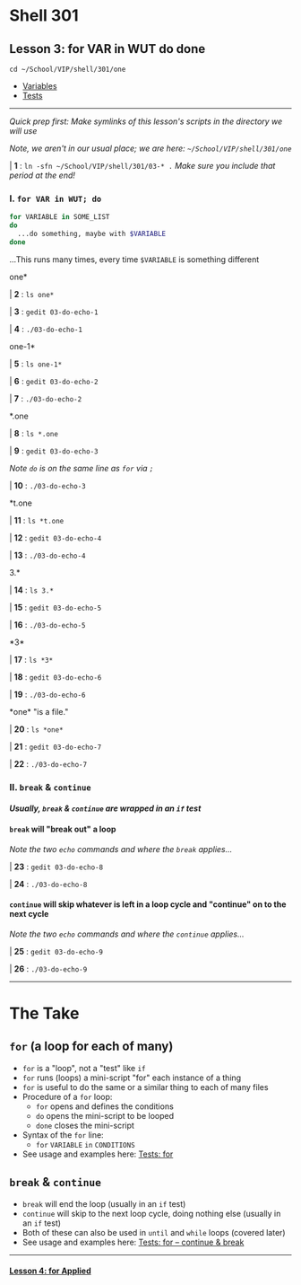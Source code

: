 # Shell 301
## Lesson 3: for VAR in WUT do done

`cd ~/School/VIP/shell/301/one`

- [Variables](https://github.com/inkVerb/vip/blob/master/Cheat-Sheets/Variables.md)
- [Tests](https://github.com/inkVerb/vip/blob/master/Cheat-Sheets/Tests.md)

___

*Quick prep first: Make symlinks of this lesson's scripts in the directory we will use*

*Note, we aren't in our usual place; we are here: `~/School/VIP/shell/301/one`*

| **1** : `ln -sfn ~/School/VIP/shell/301/03-* .` *Make sure you include that period at the end!*

### I. `for VAR in WUT; do`

```sh
for VARIABLE in SOME_LIST
do
  ...do something, maybe with $VARIABLE
done
```

...This runs many times, every time `$VARIABLE` is something different

one*

| **2** : `ls one*`

| **3** : `gedit 03-do-echo-1`

| **4** : `./03-do-echo-1`

one-1*

| **5** : `ls one-1*`

| **6** : `gedit 03-do-echo-2`

| **7** : `./03-do-echo-2`

*.one

| **8** : `ls *.one`

| **9** : `gedit 03-do-echo-3`

*Note `do` is on the same line as `for` via `;`*

| **10** : `./03-do-echo-3`

*t.one

| **11** : `ls *t.one`

| **12** : `gedit 03-do-echo-4`

| **13** : `./03-do-echo-4`

3.*

| **14** : `ls 3.*`

| **15** : `gedit 03-do-echo-5`

| **16** : `./03-do-echo-5`

\*3*

| **17** : `ls *3*`

| **18** : `gedit 03-do-echo-6`

| **19** : `./03-do-echo-6`

\*one* "is a file."

| **20** : `ls *one*`

| **21** : `gedit 03-do-echo-7`

| **22** : `./03-do-echo-7`

### II. `break` & `continue`

#### *Usually, `break` & `continue` are wrapped in an `if` test*

#### `break` will "break out" a loop

*Note the two `echo` commands and where the `break` applies...*

| **23** : `gedit 03-do-echo-8`

| **24** : `./03-do-echo-8`

#### `continue` will skip whatever is left in a loop cycle and "continue" on to the next cycle

*Note the two `echo` commands and where the `continue` applies...*

| **25** : `gedit 03-do-echo-9`

| **26** : `./03-do-echo-9`

___

# The Take

## `for` (a loop for each of many)
- `for` is a "loop", not a "test" like `if`
- `for` runs (loops) a mini-script "for" each instance of a thing
- `for` is useful to do the same or a similar thing to each of many files
- Procedure of a `for` loop:
  - `for` opens and defines the conditions
  - `do` opens the mini-script to be looped
  - `done` closes the mini-script
- Syntax of the `for` line:
  - `for` `VARIABLE` `in` `CONDITIONS`
- See usage and examples here: [Tests: for](https://github.com/inkVerb/vip/blob/master/Cheat-Sheets/Tests.md#iii-for-variabl-in-wut)

##  `break` & `continue`
- `break` will end the loop (usually in an `if` test)
- `continue` will skip to the next loop cycle, doing nothing else (usually in an `if` test)
- Both of these can also be used in `until` and `while` loops (covered later)
- See usage and examples here: [Tests: for – continue & break](https://github.com/inkVerb/vip/blob/master/Cheat-Sheets/Tests.md#continue--break)

___

#### [Lesson 4: for Applied](https://github.com/inkVerb/vip/blob/master/301-shell/Lesson-04.md)
